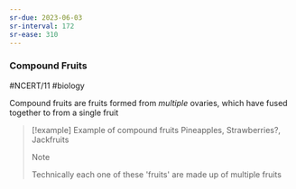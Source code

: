 ```yaml
---
sr-due: 2023-06-03
sr-interval: 172
sr-ease: 310
---
```

### Compound Fruits
#NCERT/11 #biology 

Compound fruits are fruits formed from *multiple* ovaries, which have fused together to from a single fruit

> [!example] Example of compound fruits
> Pineapples, Strawberries?, Jackfruits
> > [!note]
> > Technically each one of these 'fruits' are made up of multiple fruits
